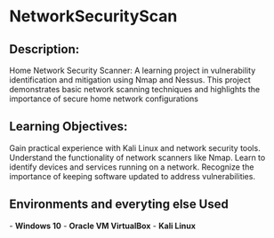 <h1>NetworkSecurityScan</h1>

<h2>Description:</h2>
Home Network Security Scanner: A learning project in vulnerability identification and mitigation using Nmap and Nessus. This project demonstrates basic network scanning techniques and highlights the importance of secure home network configurations

<h2>Learning Objectives:</h2>
Gain practical experience with Kali Linux and network security tools.
Understand the functionality of network scanners like Nmap.
Learn to identify devices and services running on a network.
Recognize the importance of keeping software updated to address vulnerabilities.


<h2>Environments and everyting else Used </h2>
- <b>Windows 10</b> 
- <b>Oracle VM VirtualBox</b> 
- <b>Kali Linux </b> 
